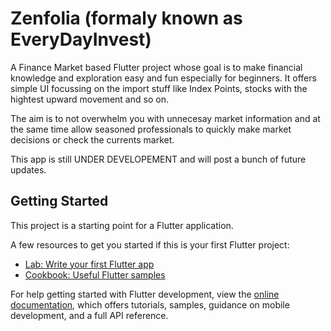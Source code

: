 # Zenfolia (formaly known as EveryDayInvest)

A Finance Market based Flutter project whose goal is to make financial knowledge and exploration easy and fun especially for beginners.
It offers simple UI focussing on the import stuff like Index Points, stocks with the hightest upward movement and so on.

The aim is to not overwhelm you with unnecesay market information and at the same time allow seasoned professionals to quickly make market decisions or check the currents market.

This app is still UNDER DEVELOPEMENT and will post a bunch of future updates.

## Getting Started

This project is a starting point for a Flutter application.

A few resources to get you started if this is your first Flutter project:

- [Lab: Write your first Flutter app](https://docs.flutter.dev/get-started/codelab)
- [Cookbook: Useful Flutter samples](https://docs.flutter.dev/cookbook)

For help getting started with Flutter development, view the
[online documentation](https://docs.flutter.dev/), which offers tutorials,
samples, guidance on mobile development, and a full API reference.
